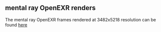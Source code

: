 mental ray OpenEXR renders
-

The mental ray OpenEXR frames rendered at 3482x5218 resolution can be found [here](http://utm.io/225557)
